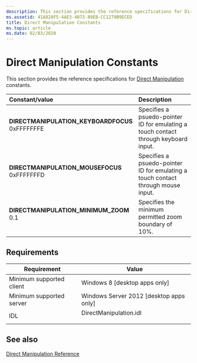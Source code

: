 ```yaml
---
description: This section provides the reference specifications for Direct Manipulation constants.
ms.assetid: 41A828F5-4AE3-4073-89EB-CC1279B9ECED
title: Direct Manipulation Constants
ms.topic: article
ms.date: 02/03/2020
---
```


# Direct Manipulation Constants

This section provides the reference specifications for [Direct Manipulation](direct-manipulation-portal.md) constants.

| Constant/value                                                                                                                                                                                                                                                                         | Description                                                                                    |
|:---------------------------------------------------------------------------------------------------------------------------------------------------------------------------------------------------------------------------------------------------------------------------------------|:-----------------------------------------------------------------------------------------------|
| <span id="DIRECTMANIPULATION_KEYBOARDFOCUS"></span><span id="directmanipulation_keyboardfocus"></span><dl> <dt>**DIRECTMANIPULATION\_KEYBOARDFOCUS**</dt> <dt>0xFFFFFFFE</dt> </dl> | Specifies a psuedo-pointer ID for emulating a touch contact through keyboard input.<br/> |
| <span id="DIRECTMANIPULATION_MOUSEFOCUS"></span><span id="directmanipulation_mousefocus"></span><dl> <dt>**DIRECTMANIPULATION\_MOUSEFOCUS**</dt> <dt>0xFFFFFFFD</dt> </dl>          | Specifies a psuedo-pointer ID for emulating a touch contact through mouse input.<br/>    |
| <span id="DIRECTMANIPULATION_MINIMUM_ZOOM"></span><span id="directmanipulation_minimum_zoom"></span><dl> <dt>**DIRECTMANIPULATION\_MINIMUM\_ZOOM**</dt> <dt>0.1</dt> </dl>          | Specifies the minimum permitted zoom boundary of 10%.<br/>                               |

## Requirements

| Requirement | Value |
|-------------------------------------|---------------------------------------------------------------------------------------------------|
| Minimum supported client<br/> | Windows 8 \[desktop apps only\]<br/>                                                        |
| Minimum supported server<br/> | Windows Server 2012 \[desktop apps only\]<br/>                                              |
| IDL<br/>                      | <dl> <dt>DirectManipulation.idl</dt> </dl> |

## See also

[Direct Manipulation Reference](direct-manipulation-reference.md)

